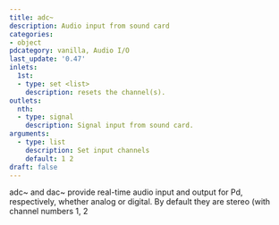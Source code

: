```yaml
---
title: adc~
description: Audio input from sound card
categories:
- object
pdcategory: vanilla, Audio I/O
last_update: '0.47'
inlets:
  1st:
  - type: set <list>
    description: resets the channel(s).
outlets:
  nth:
  - type: signal
    description: Signal input from sound card.
arguments:
  - type: list
    description: Set input channels
    default: 1 2
draft: false
---
```

adc~ and dac~ provide real-time audio input and output for Pd, respectively, whether analog or digital. By default they are stereo (with channel numbers 1, 2
